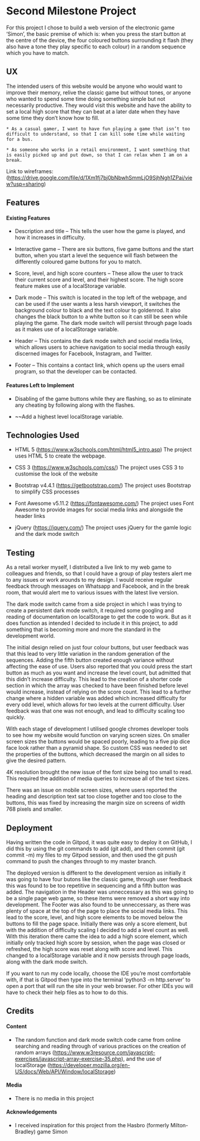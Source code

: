 # Second Milestone Project
For this project I chose to build a web version of the electronic game ‘Simon’, the basic premise of which is: when you press the start button at the centre of the device, the four coloured buttons surrounding it flash (they also have a tone they play specific to each colour) in a random sequence which you have to match.

## UX

The intended users of this website would be anyone who would want to improve their memory, relive the classic game but without tones, or anyone who wanted to spend some time doing something simple but not necessarily productive. They would visit this website and have the ability to set a local high score that they can beat at a later date when they have some time they don’t know how to fill.

    * As a casual gamer, I want to have fun playing a game that isn’t too difficult to understand, so that I can kill some time while waiting for a bus.
    
    * As someone who works in a retail environment, I want something that is easily picked up and put down, so that I can relax when I am on a break.
    
Link to wireframes: (https://drive.google.com/file/d/1Xm1fj7bj0bNbwhSmmLjO9SjhNgh1ZPai/view?usp=sharing)

## Features

#### Existing Features
    
* Description and title – This tells the user how the game is played, and how it increases in difficulty.

* Interactive game – There are six buttons, five game buttons and the start button, when you start a level the sequence will flash between the differently coloured game buttons for you to match.

* Score, level, and high score counters – These allow the user to track their current score and level, and their highest score. The high score feature makes use of a localStorage variable.

* Dark mode – This switch is located in the top left of the webpage, and can be used if the user wants a less harsh viewport, it switches the background colour to black and the text colour to goldenrod. It also changes the black button to a white button so it can still be seen while playing the game. The dark mode switch will persist through page loads as it makes use of a localStorage variable.

* Header – This contains the dark mode switch and social media links, which allows users to achieve navigation to social media through easily discerned images for Facebook, Instagram, and Twitter.

* Footer – This contains a contact link, which opens up the users email program, so that the developer can be contacted.

#### Features Left to Implement

* Disabling of the game buttons while they are flashing, so as to eliminate any cheating by following along with the flashes.

* ~~Add a highest level localStorage variable.

## Technologies Used

* HTML 5 (https://www.w3schools.com/html/html5_intro.asp)
The project uses HTML 5 to create the webpage.

* CSS 3 (https://www.w3schools.com/css/)
The project uses CSS 3 to customise the look of the website

* Bootstrap v4.4.1 (https://getbootstrap.com/)
The project uses Bootstrap to simplify CSS processes

* Font Awesome v5.11.2 (https://fontawesome.com/)
The project uses Font Awesome to provide images for social media links and alongside the header links

* jQuery (https://jquery.com/)
The project uses jQuery for the gamle logic and the dark mode switch

## Testing

As a retail worker myself, I distributed a live link to my web game to colleagues and friends, so that I could have a group of play testers alert me to any issues or work arounds to my design. I would receive regular feedback through messages on Whatsapp and Facebook, and in the break room, that would alert me to various issues with the latest live version.

The dark mode switch came from a side project in which I was trying to create a persistent dark mode switch, it required some googling and reading of documentation on localStorage to get the code to work. But as it does function as intended I decided to include it in this project, to add something that is becoming more and more the standard in the development world.

The initial design relied on just four colour buttons, but user feedback was that this lead to very little variation in the random generation of the sequences. Adding the fifth button created enough variance without affecting the ease of use. Users also reported that you could press the start button as much as you want and increase the level count, but admitted that this didn’t increase difficulty. This lead to the creation of a shorter code section in which the array was checked to have been finished before level would increase, instead of relying on the score count. This lead to a further change where a hidden variable was added which increased difficulty for every odd level, which allows for two levels at the current difficulty. User feedback was that one was not enough, and lead to difficulty scaling too quickly.

With each stage of development I utilised google chromes developer tools to see how my website would function on varying screen sizes. On smaller screen sizes the buttons would be spaced poorly, leading to a five pip dice face look rather than a pyramid shape. So custom CSS was needed to set the properties of the buttons, which decreased the margin on all sides to give the desired pattern.

4K resolution brought the new issue of the font size being too small to read. This required the addition of media queries to increase all of the text sizes. 

There was an issue on mobile screen sizes, where users reported the heading and description text sat too close together and too close to the buttons, this was fixed by increasing the margin size on screens of width 768 pixels and smaller.

## Deployment

Having written the code in Gitpod, it was quite easy to deploy it on GitHub, I did this by using the git commands to add (git add), and then commit (git commit -m) my files to my Gitpod session, and then used the git push command to push the changes through to my master branch.

The deployed version is different to the development version as initially it was going to have four butons like the classic game, through user feedback this was found to be too repetitive in sequencing and a fifth button was added. The navigation in the Header was unneccessary as this was going to be a single page web game, so these items were removed a short way into development. The Footer was also found to be unneccessary, as there was plenty of space at the top of the page to place the social media links. This lead to the score, level, and high score elements to be moved below the buttons to fill the page space. Initially there was only a score element, but with the addition of difficulty scaling I decided to add a level count as well. With this iteration there came the idea to add a high score element, which initially only tracked high score by session, when the page was closed or refreshed, the high score was reset along with score and level. This changed to a localStorage variable and it now persists through page loads, along with the dark mode switch.

If you want to run my code locally, choose the IDE you’re most comfortable with, if that is Gitpod then type into the terminal ‘python3 -m http.server’ to open a port that will run the site in your web browser. For other IDEs you will have to check their help files as to how to do this.

## Credits

#### Content

* The random function and dark mode switch code came from online searching and reading through of various practices on the creation of random arrays (https://www.w3resource.com/javascript-exercises/javascript-array-exercise-35.php), and the use of localStorage (https://developer.mozilla.org/en-US/docs/Web/API/Window/localStorage)

#### Media

* There is no media in this project

#### Acknowledgements

* I received inspiration for this project from the Hasbro (formerly Milton-Bradley) game Simon
